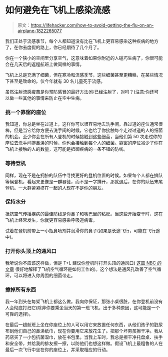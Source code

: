 # 如何避免在飞机上感染流感

> 原文：<https://lifehacker.com/how-to-avoid-getting-the-flu-on-an-airplane-1822265077>

我们正处于流感季节，每个人都知道没有比在飞机上更容易感染这种疾病的地方了，在你去度假的路上，你已经期待了几个月了。



你在一个狭小的空间里分享空气，这意味着如果你附近的人碰巧生病了，你很可能会在几天后的返程航班上做同样的事情。

飞机上总是充满了细菌，但在寒冷和流感季节，这些细菌甚至更糟糕，在某些情况下甚至是致命的。仅今年就有 30 名儿童死于流感。

虽然注射流感疫苗是你预防感冒的最好方法(你已经注射了，对吗？)注意:你还可以做一些其他的事情来防止在空中生病。

### 挑一个靠窗的座位

我知道，你总是坐在过道上，这样你可以很容易地去洗手间。靠过道的座位通常很棒，但是当它给你方便去洗手间的时候，它也给了你接触每个走过过道的人的细菌的机会。至少你会在所有人登机的时候接触到这些细菌，当他们第 50 次走过你的座位去洗手间擤鼻涕的时候，你也会接触到每个人的细菌。靠窗的座位减少了你在飞机上接触的人的数量，这可能是抵御疾病的一条不错的防线。

### 等待登机

同样，现在不是在拥挤的队伍中寻找更好的登机位置的时候。如果每个人都在排队等候登机，看起来更像是一群暴徒，而不是一字排开，那就退后，在你的队伍末尾登机。一大群紧紧挤在一起的人现在不是你的朋友。

### 保持水分

抵抗空气传播疾病的最佳防线是你鼻子和嘴巴里的粘膜。当这些开始变干时，这在飞机上经常发生，你就更容易感染呼吸道病毒。

试着在登机前带上一小瓶鼻喷剂并润滑你的鼻子(如果是长途飞行，可能在飞行途中)。

### 打开你头顶上的通风口

我听说你不应该这样做，但是 T+L 建议你登机时打开头顶的通风口( [这篇 NBC 的文章](http://www.nbcnews.com/id/34708785/ns/travel-travel_tips/t/airplane-air-not-bad-you-think/#.WmORTpM-et9) 很好地解释了飞机空气循环是如何工作的)。这个想法是通风孔改善了空气循环，可以将进入你周围的细菌带走。

### 擦掉所有东西

我一年到头在每架飞机上都这么做。我向你保证，那张小桌很脏，在你登机前没有人会彻底打扫它(除非你要乘坐当天的第一班飞机，出于多种原因，这可能是一个可靠的选择)。

在最后一趟航班上坐在你座位上的人可以用它来放置任何东西，从他们孩子的脏尿布到他们自己的鼻涕纸巾，现在你要用它来放花生了。把那个坏男孩擦干净。我从药店买了一小包抗菌湿巾，放在书包里。当我上车时，我总是擦干净托盘桌、扶手和安全带，并给我的排友擦一擦，以防他们也想这样做。假设飞机上最粗鲁的人在最后一次飞行中坐在你的座位上，并采取相应的行动。